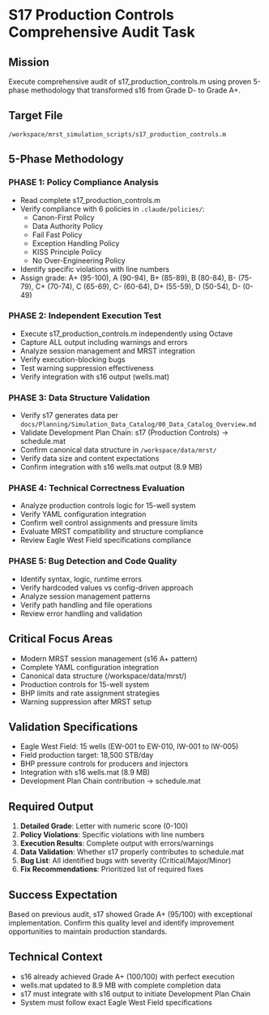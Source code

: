 # S17 Production Controls Comprehensive Audit Task

## Mission
Execute comprehensive audit of s17_production_controls.m using proven 5-phase methodology that transformed s16 from Grade D- to Grade A+.

## Target File
`/workspace/mrst_simulation_scripts/s17_production_controls.m`

## 5-Phase Methodology

### PHASE 1: Policy Compliance Analysis
- Read complete s17_production_controls.m
- Verify compliance with 6 policies in `.claude/policies/`:
  * Canon-First Policy
  * Data Authority Policy  
  * Fail Fast Policy
  * Exception Handling Policy
  * KISS Principle Policy
  * No Over-Engineering Policy
- Identify specific violations with line numbers
- Assign grade: A+ (95-100), A (90-94), B+ (85-89), B (80-84), B- (75-79), C+ (70-74), C (65-69), C- (60-64), D+ (55-59), D (50-54), D- (0-49)

### PHASE 2: Independent Execution Test
- Execute s17_production_controls.m independently using Octave
- Capture ALL output including warnings and errors
- Analyze session management and MRST integration
- Verify execution-blocking bugs
- Test warning suppression effectiveness
- Verify integration with s16 output (wells.mat)

### PHASE 3: Data Structure Validation
- Verify s17 generates data per `docs/Planning/Simulation_Data_Catalog/00_Data_Catalog_Overview.md`
- Validate Development Plan Chain: s17 (Production Controls) → schedule.mat
- Confirm canonical data structure in `/workspace/data/mrst/`
- Verify data size and content expectations
- Confirm integration with s16 wells.mat output (8.9 MB)

### PHASE 4: Technical Correctness Evaluation
- Analyze production controls logic for 15-well system
- Verify YAML configuration integration
- Confirm well control assignments and pressure limits
- Evaluate MRST compatibility and structure compliance
- Review Eagle West Field specifications compliance

### PHASE 5: Bug Detection and Code Quality
- Identify syntax, logic, runtime errors
- Verify hardcoded values vs config-driven approach
- Analyze session management patterns
- Verify path handling and file operations
- Review error handling and validation

## Critical Focus Areas
- Modern MRST session management (s16 A+ pattern)
- Complete YAML configuration integration
- Canonical data structure (/workspace/data/mrst/)
- Production controls for 15-well system
- BHP limits and rate assignment strategies
- Warning suppression after MRST setup

## Validation Specifications
- Eagle West Field: 15 wells (EW-001 to EW-010, IW-001 to IW-005)
- Field production target: 18,500 STB/day
- BHP pressure controls for producers and injectors
- Integration with s16 wells.mat (8.9 MB)
- Development Plan Chain contribution → schedule.mat

## Required Output
1. **Detailed Grade**: Letter with numeric score (0-100)
2. **Policy Violations**: Specific violations with line numbers
3. **Execution Results**: Complete output with errors/warnings
4. **Data Validation**: Whether s17 properly contributes to schedule.mat
5. **Bug List**: All identified bugs with severity (Critical/Major/Minor)
6. **Fix Recommendations**: Prioritized list of required fixes

## Success Expectation
Based on previous audit, s17 showed Grade A+ (95/100) with exceptional implementation. Confirm this quality level and identify improvement opportunities to maintain production standards.

## Technical Context
- s16 already achieved Grade A+ (100/100) with perfect execution
- wells.mat updated to 8.9 MB with complete completion data
- s17 must integrate with s16 output to initiate Development Plan Chain
- System must follow exact Eagle West Field specifications